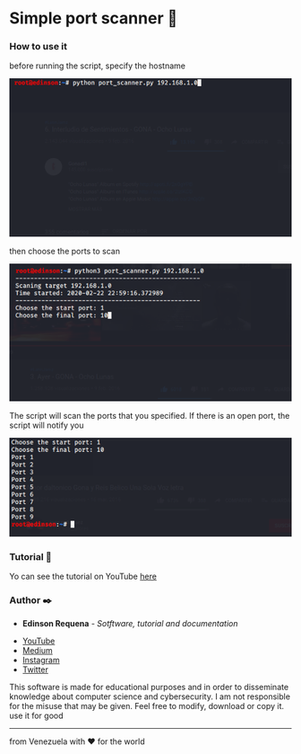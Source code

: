 # Simple port scanner 🚀

### How to use it

before running the script, specify the hostname

![alt text](https://raw.githubusercontent.com/EdinsonRequena/simple-port-scanner/master/scanner1.png)

then choose the ports to scan

![alt text](https://raw.githubusercontent.com/EdinsonRequena/simple-port-scanner/master/scanner2.png)

The script will scan the ports that you specified. If there is an open port, the script will notify you

![alt text](https://raw.githubusercontent.com/EdinsonRequena/simple-port-scanner/master/scanner3.png)

### Tutorial 📖

Yo can see the tutorial on YouTube [here](https://www.youtube.com/channel/UCFXAiceHPFzk81Ooc25_QTg/featured)

### Author ✒️

* **Edinson Requena** - *Sotftware, tutorial and documentation* 
- [YouTube](https://www.youtube.com/channel/UCFXAiceHPFzk81Ooc25_QTg/featured)
- [Medium](https://medium.com/@edinsonrequena)
- [Instagram](https://instagram.com/edinsonrequena)
- [Twitter](https://twitter.com/requenaea)


This software is made for educational purposes and in order to disseminate knowledge about computer science and cybersecurity. I am not responsible for the misuse that may be given. Feel free to modify, download or copy it. use it for good

---
from Venezuela with ❤️ for the world
